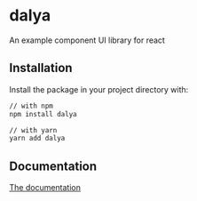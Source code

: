 # dalya

An example component UI library for react

## Installation

Install the package in your project directory with:

```sh
// with npm
npm install dalya

// with yarn
yarn add dalya
```

## Documentation

[The documentation]()
